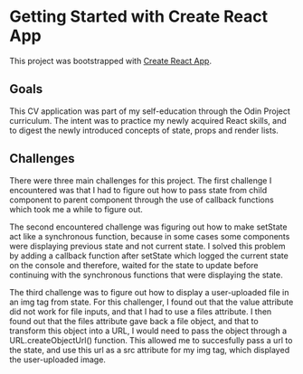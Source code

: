 # Getting Started with Create React App

This project was bootstrapped with [Create React App](https://github.com/facebook/create-react-app).

## Goals
This CV application was part of my self-education through the Odin Project curriculum. The intent was to practice my newly acquired React skills, and to digest the newly introduced concepts of state, props and render lists.

## Challenges
There were three main challenges for this project. The first challenge I encountered was that I had to figure out how to pass state from child component to parent component through the use of callback functions which took me a while to figure out. 

The second encountered challenge was figuring out how to make setState act like a synchronous function, because in some cases some components were displaying previous state and not current state. I solved this problem by adding a callback function after setState which logged the current state on the console and therefore, waited for the state to update before continuing with the synchronous functions that were displaying the state. 

The third challenge was to figure out how to display a user-uploaded file in an img tag from state. For this challenger, I found out that the value attribute did not work for file inputs, and that I had to use a files attribute. I then found out that the files attribute gave back a file object, and that to transform this object into a URL, I would need to pass the object through a URL.createObjectUrl() function. This allowed me to succesfully pass a url to the state, and use this url as a src attribute for my img tag, which displayed the user-uploaded image.
